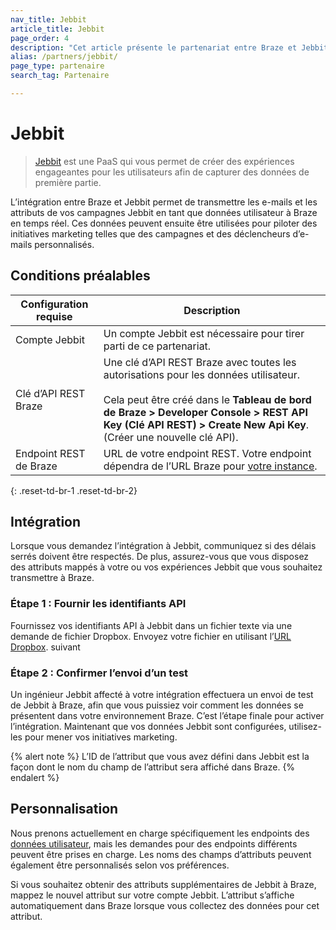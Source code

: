 ```yaml
---
nav_title: Jebbit
article_title: Jebbit
page_order: 4
description: "Cet article présente le partenariat entre Braze et Jebbit, une PaaS qui vous permet de transmettre les e-mails et les attributs des utilisateurs de vos campagnes Jebbit en tant que données utilisateur à Braze en temps réel."
alias: /partners/jebbit/
page_type: partenaire
search_tag: Partenaire

---
```


# Jebbit

> [Jebbit](https://www.jebbit.com/) est une PaaS qui vous permet de créer des expériences engageantes pour les utilisateurs afin de capturer des données de première partie.

L’intégration entre Braze et Jebbit permet de transmettre les e-mails et les attributs de vos campagnes Jebbit en tant que données utilisateur à Braze en temps réel. Ces données peuvent ensuite être utilisées pour piloter des initiatives marketing telles que des campagnes et des déclencheurs d’e-mails personnalisés. 

## Conditions préalables

| Configuration requise | Description |
|---|---|
|Compte Jebbit | Un compte Jebbit est nécessaire pour tirer parti de ce partenariat. |
| Clé d’API REST Braze | Une clé d’API REST Braze avec toutes les autorisations pour les données utilisateur. <br><br> Cela peut être créé dans le **Tableau de bord de Braze > Developer Console > REST API Key (Clé API REST) > Create New Api Key**.  (Créer une nouvelle clé API).|
|Endpoint REST de Braze | URL de votre endpoint REST. Votre endpoint dépendra de l’URL Braze pour [votre instance]({{site.baseurl}}/api/basics/#endpoints). |
{: .reset-td-br-1 .reset-td-br-2}

## Intégration

Lorsque vous demandez l’intégration à Jebbit, communiquez si des délais serrés doivent être respectés. De plus, assurez-vous que vous disposez des attributs mappés à votre ou vos expériences Jebbit que vous souhaitez transmettre à Braze.

### Étape 1 : Fournir les identifiants API

Fournissez vos identifiants API à Jebbit dans un fichier texte via une demande de fichier Dropbox. 
Envoyez votre fichier en utilisant l’[URL Dropbox](https://www.dropbox.com/request/RqKQHkJHXw1cFBKbXpZx). suivant

### Étape 2 : Confirmer l’envoi d’un test

Un ingénieur Jebbit affecté à votre intégration effectuera un envoi de test de Jebbit à Braze, afin que vous puissiez voir comment les données se présentent dans votre environnement Braze. C’est l’étape finale pour activer l’intégration. Maintenant que vos données Jebbit sont configurées, utilisez-les pour mener vos initiatives marketing.

{% alert note %}
L’ID de l’attribut que vous avez défini dans Jebbit est la façon dont le nom du champ de l’attribut sera affiché dans Braze.
{% endalert %}

## Personnalisation

Nous prenons actuellement en charge spécifiquement les endpoints des [données utilisateur]({{site.baseurl}}/api/endpoints/user_data/), mais les demandes pour des endpoints différents peuvent être prises en charge.
Les noms des champs d’attributs peuvent également être personnalisés selon vos préférences.

Si vous souhaitez obtenir des attributs supplémentaires de Jebbit à Braze, mappez le nouvel attribut sur votre compte Jebbit. L’attribut s’affiche automatiquement dans Braze lorsque vous collectez des données pour cet attribut.

